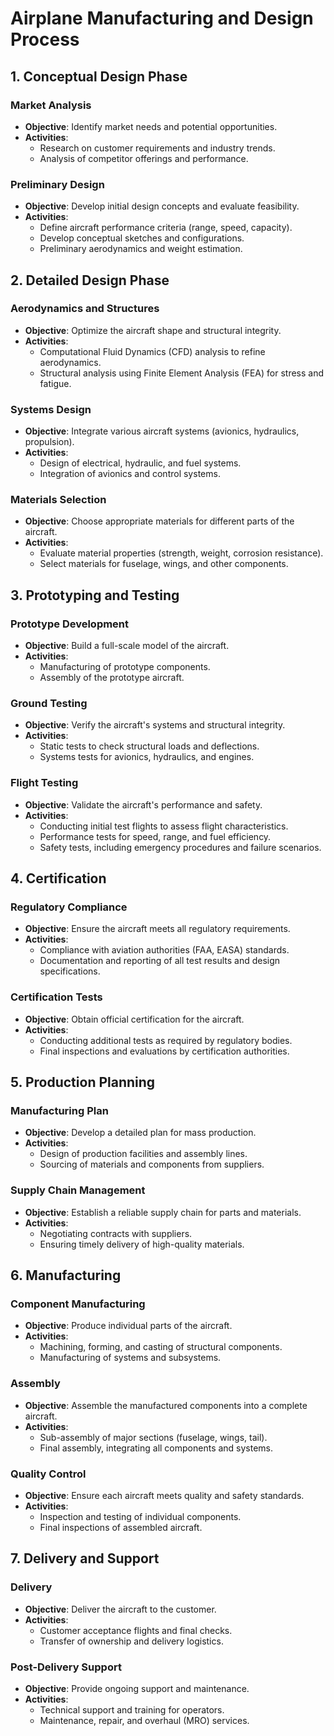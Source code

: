 # Airplane Manufacturing and Design Process

## 1. Conceptual Design Phase

### Market Analysis
- **Objective**: Identify market needs and potential opportunities.
- **Activities**:
  - Research on customer requirements and industry trends.
  - Analysis of competitor offerings and performance.

### Preliminary Design
- **Objective**: Develop initial design concepts and evaluate feasibility.
- **Activities**:
  - Define aircraft performance criteria (range, speed, capacity).
  - Develop conceptual sketches and configurations.
  - Preliminary aerodynamics and weight estimation.

## 2. Detailed Design Phase

### Aerodynamics and Structures
- **Objective**: Optimize the aircraft shape and structural integrity.
- **Activities**:
  - Computational Fluid Dynamics (CFD) analysis to refine aerodynamics.
  - Structural analysis using Finite Element Analysis (FEA) for stress and fatigue.

### Systems Design
- **Objective**: Integrate various aircraft systems (avionics, hydraulics, propulsion).
- **Activities**:
  - Design of electrical, hydraulic, and fuel systems.
  - Integration of avionics and control systems.

### Materials Selection
- **Objective**: Choose appropriate materials for different parts of the aircraft.
- **Activities**:
  - Evaluate material properties (strength, weight, corrosion resistance).
  - Select materials for fuselage, wings, and other components.

## 3. Prototyping and Testing

### Prototype Development
- **Objective**: Build a full-scale model of the aircraft.
- **Activities**:
  - Manufacturing of prototype components.
  - Assembly of the prototype aircraft.

### Ground Testing
- **Objective**: Verify the aircraft's systems and structural integrity.
- **Activities**:
  - Static tests to check structural loads and deflections.
  - Systems tests for avionics, hydraulics, and engines.

### Flight Testing
- **Objective**: Validate the aircraft's performance and safety.
- **Activities**:
  - Conducting initial test flights to assess flight characteristics.
  - Performance tests for speed, range, and fuel efficiency.
  - Safety tests, including emergency procedures and failure scenarios.

## 4. Certification

### Regulatory Compliance
- **Objective**: Ensure the aircraft meets all regulatory requirements.
- **Activities**:
  - Compliance with aviation authorities (FAA, EASA) standards.
  - Documentation and reporting of all test results and design specifications.

### Certification Tests
- **Objective**: Obtain official certification for the aircraft.
- **Activities**:
  - Conducting additional tests as required by regulatory bodies.
  - Final inspections and evaluations by certification authorities.

## 5. Production Planning

### Manufacturing Plan
- **Objective**: Develop a detailed plan for mass production.
- **Activities**:
  - Design of production facilities and assembly lines.
  - Sourcing of materials and components from suppliers.

### Supply Chain Management
- **Objective**: Establish a reliable supply chain for parts and materials.
- **Activities**:
  - Negotiating contracts with suppliers.
  - Ensuring timely delivery of high-quality materials.

## 6. Manufacturing

### Component Manufacturing
- **Objective**: Produce individual parts of the aircraft.
- **Activities**:
  - Machining, forming, and casting of structural components.
  - Manufacturing of systems and subsystems.

### Assembly
- **Objective**: Assemble the manufactured components into a complete aircraft.
- **Activities**:
  - Sub-assembly of major sections (fuselage, wings, tail).
  - Final assembly, integrating all components and systems.

### Quality Control
- **Objective**: Ensure each aircraft meets quality and safety standards.
- **Activities**:
  - Inspection and testing of individual components.
  - Final inspections of assembled aircraft.

## 7. Delivery and Support

### Delivery
- **Objective**: Deliver the aircraft to the customer.
- **Activities**:
  - Customer acceptance flights and final checks.
  - Transfer of ownership and delivery logistics.

### Post-Delivery Support
- **Objective**: Provide ongoing support and maintenance.
- **Activities**:
  - Technical support and training for operators.
  - Maintenance, repair, and overhaul (MRO) services.
